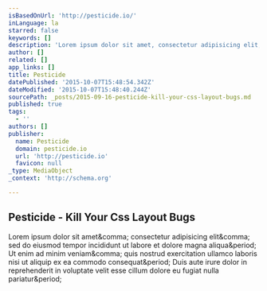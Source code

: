 ```yaml
---
isBasedOnUrl: 'http://pesticide.io/'
inLanguage: la
starred: false
keywords: []
description: 'Lorem ipsum dolor sit amet, consectetur adipisicing elit, sed do eiusmod tempor incididunt ut labore et dolore magna aliqua. Ut enim ad minim veniam, quis nostrud exercitation ullamco laboris nisi ut aliquip ex ea commodo consequat. Duis aute irure dolor in reprehenderit in voluptate velit esse cillum dolore eu fugiat nulla pariatur.'
author: []
related: []
app_links: []
title: Pesticide
datePublished: '2015-10-07T15:48:54.342Z'
dateModified: '2015-10-07T15:48:40.244Z'
sourcePath: _posts/2015-09-16-pesticide-kill-your-css-layout-bugs.md
published: true
tags:
  - ''
authors: []
publisher:
  name: Pesticide
  domain: pesticide.io
  url: 'http://pesticide.io'
  favicon: null
_type: MediaObject
_context: 'http://schema.org'

---
```

<article style=""><h1>Pesticide - Kill Your Css Layout Bugs</h1><p>Lorem ipsum dolor sit amet&amp;comma; consectetur adipisicing elit&amp;comma; sed do eiusmod tempor incididunt ut labore et dolore magna aliqua&amp;period; Ut enim ad minim veniam&amp;comma; quis nostrud exercitation ullamco laboris nisi ut aliquip ex ea commodo consequat&amp;period; Duis aute irure dolor in reprehenderit in voluptate velit esse cillum dolore eu fugiat nulla pariatur&amp;period;</p></article>